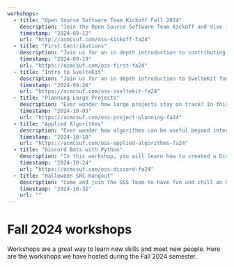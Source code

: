 ```yaml
---
workshops:
  - title: "Open Source Software Team Kickoff Fall 2024"
    description: "Join the Open Source Software Team Kickoff and dive into the world of collaborative coding! Contribute to open-source projects specific to ACM, expand your coding skills, and be part of a vibrant community of developers. Beginners, intermediate, and advanced programmers welcomed!"
    timestamp: "2024-09-12"
    url: "http://acmcsuf.com/oss-kickoff-fa24"
  - title: "First Contributions"
    description: "Join us for an in depth introduction to contributing to open source projects using Git and GitHub. This knowledge will assist immensely with our future projects!"
    timestamp: "2024-09-19"
    url: "https://acmcsuf.com/oss-first-fa24"
  - title: "Intro to SvelteKit"
    description: "Join us for an in depth introduction to SvelteKit fundamentals. This knowledge will assist immensely with our future projects! Stick around to see us progress with one of the projects we plan to choose and elaborate on!"
    timestamp: "2024-09-26"
    url: "https://acmcsuf.com/oss-sveltekit-fa24"
  - title: "Planning Large Projects"
    description: "Ever wonder how large projects stay on track? In this workshop, you’ll learn how to create design documents, plan sync meetings, and set up development environments—just like in a real-world work setting. We will also be having a project work session so we can make more progress on our on-going projects! ✨"
    timestamp: "2024-10-03"
    url: "https://acmcsuf.com/oss-project-planning-fa24"
  - title: "Applied Algorithms"
    description: "Ever wonder how algorithms can be useful beyond interview prep and LeetCode? Join us for a hands-on workshop where we’ll explore how data structures and algorithms are applied in open source projects. We’ll walk through real examples and demo how these concepts can optimize code, improve performance, and solve practical problems!"
    timestamp: "2024-10-10"
    url: "https://acmcsuf.com/oss-applied-algorithms-fa24"
  - title: "Discord Bots with Python"
    description: "In this workshop, you will learn how to created a Discord bot from scratch using Python! You will be introduced to the Discord developer portal, creating a bot application, coding slash commands, and finally connect our code to our bot application so we can run commands in servers!"
    timestamp: "2024-10-24"
    url: "https://acmcsuf.com/oss-discord-fa24"
  - title: "Halloween SRC Hangout"
    description: "Come and join the OSS Team to have fun and chill on Halloween at the SRC! We'll be rock climbing, playing basketball, and more!"
    timestamp: "2024-10-31"
    url: ""
---
```


# Fall 2024 workshops

Workshops are a great way to learn new skills and meet new people. Here are the
workshops we have hosted during the Fall 2024 semester.
